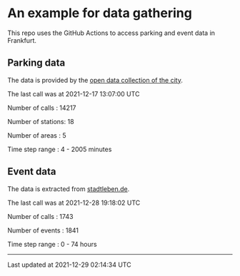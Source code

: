 # An example for data gathering

This repo uses the GitHub Actions to access parking and event data in Frankfurt.

## Parking data
The data is provided by the [open data collection of the city](https://www.offenedaten.frankfurt.de/).

The last call was at 2021-12-17 13:07:00 UTC

Number of calls   : 14217

Number of stations:    18

Number of areas   :     5

Time step range   :     4 -  2005 minutes


## Event data
The data is extracted from [stadtleben.de](https://stadtleben.de/frankfurt/).

The last call was at 2021-12-28 19:18:02 UTC

Number of calls   : 1743

Number of events  : 1841

Time step range   :    0 -   74 hours


----

Last updated at 2021-12-29 02:14:34 UTC
